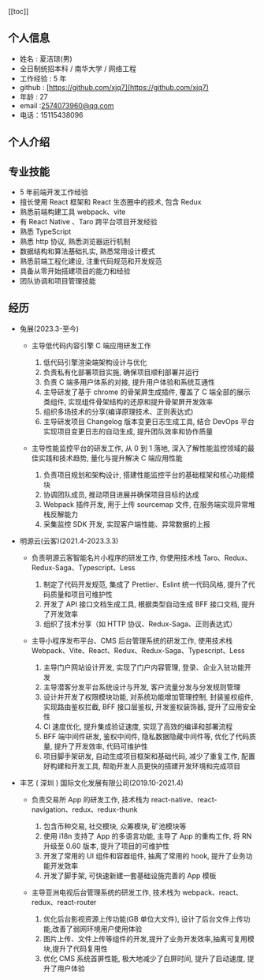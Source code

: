 [[toc]]

## 个人信息

- 姓名 : 夏洁琼(男)
- 全日制统招本科 / 南华大学 / 网络工程
- 工作经验 : 5 年
- github : [https://github.com/xjq7](https://github.com/xjq7)
- 年龄 : 27
- email :2574073960@qq.com
- 电话：15115438096

## 个人介绍

## 专业技能

- 5 年前端开发工作经验
- 擅长使用 React 框架和 React 生态圈中的技术, 包含 Redux
- 熟悉前端构建工具 webpack、vite
- 有 React Native 、Taro 跨平台项目开发经验
- 熟悉 TypeScript
- 熟悉 http 协议, 熟悉浏览器运行机制
- 数据结构和算法基础扎实, 熟悉常用设计模式
- 熟悉前端工程化建设, 注重代码规范和开发规范
- 具备从零开始搭建项目的能力和经验
- 团队协调和项目管理技能

## 经历

- 兔展(2023.3-至今)

  - 主导低代码内容引擎 C 端应用研发工作

    1. 低代码引擎渲染端架构设计与优化
    2. 负责私有化部署项目实施, 确保项目顺利部署并运行
    3. 负责 C 端多用户体系的对接, 提升用户体验和系统互通性
    4. 主导研发了基于 chrome 的骨架屏生成插件, 覆盖了 C 端全部的展示类组件, 实现组件骨架结构的还原和提升骨架屏开发效率
    5. 组织多场技术的分享(编译原理技术、正则表达式)
    6. 主导研发项目 Changelog 版本变更日志生成工具, 结合 DevOps 平台实现项目变更日志的自动生成, 提升团队效率和协作质量

  - 主导性能监控平台的研发工作, 从 0 到 1 落地, 深入了解性能监控领域的最佳实践和技术趋势, 量化与提升解决 C 端应用性能

    1. 负责项目规划和架构设计, 搭建性能监控平台的基础框架和核心功能模块
    2. 协调团队成员, 推动项目进展并确保项目目标的达成
    3. Webpack 插件开发, 用于上传 sourcemap 文件, 在服务端实现异常堆栈反解能力
    4. 采集监控 SDK 开发, 实现客户端性能、异常数据的上报

- 明源云(云客)(2021.4-2023.3.3)

  - 负责明源云客智能名片小程序的研发工作, 你使用技术栈 Taro、Redux、Redux-Saga、Typescript、Less

    1. 制定了代码开发规范, 集成了 Prettier、Eslint 统一代码风格, 提升了代码质量和项目可维护性
    2. 开发了 API 接口文档生成工具, 根据类型自动生成 BFF 接口文档, 提升了开发效率
    3. 组织了技术分享（如 HTTP 协议、Redux-Saga、正则表达式）

  - 主导小程序发布平台、CMS 后台管理系统的研发工作, 使用技术栈 Webpack、Vite、React、Redux、Redux-Saga、Typescript、Less

    1.  主导门户网站设计开发, 实现了门户内容管理, 登录、企业入驻功能开发
    2.  主导潜客分发平台系统设计与开发, 客户流量分发与分发规则管理
    3.  设计并开发了权限模块功能, 对系统功能增加管理控制, 封装鉴权组件, 实现路由鉴权拦截, BFF 接口层鉴权, 开发鉴权装饰器, 提升了应用安全性
    4.  CI 速度优化, 提升集成验证速度, 实现了高效的编译和部署流程
    5.  BFF 端中间件研发, 鉴权中间件, 隐私数据隐藏中间件等, 优化了代码质量, 提升了开发效率, 代码可维护性
    6.  项目脚手架研发, 自动生成项目框架和基础代码, 减少了重复工作, 配置好构建和开发工具, 帮助开发人员更快的搭建开发环境和完成项目

- 丰艺 ( 深圳 ) 国际文化发展有限公司(2019.10-2021.4)

  - 负责交易所 App 的研发工作, 技术栈为 react-native、react-navigation、redux、redux-thunk

    1.  包含币种交易, 社交模块, 众筹模块, 矿池模块等
    2.  使用 i18n 支持了 App 的多语言功能, 主导了 App 的重构工作, 将 RN 升级至 0.60 版本, 提升了项目的可维护性
    3.  开发了常用的 UI 组件和容器组件, 抽离了常用的 hook, 提升了业务功能开发效率
    4.  开发了脚手架, 可快速新建一套基础设施完善的 App 模板

  - 主导亚洲电视后台管理系统的研发工作, 技术栈为 webpack、react、redux、react-router

    1.  优化后台影视资源上传功能(GB 单位大文件), 设计了后台文件上传功能,改善了弱网环境用户使用体验
    2.  图片上传、文件上传等组件的开发,提升了业务开发效率,抽离可复用模块,提升了代码复用性
    3.  优化 CMS 系统首屏性能, 极大地减少了白屏时间, 提升了启动速度, 提升了用户体验
